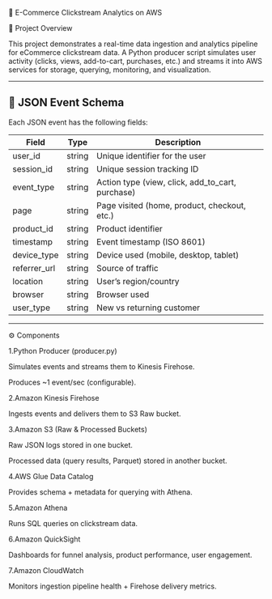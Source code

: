 🛒 E-Commerce Clickstream Analytics on AWS

📌 Project Overview

This project demonstrates a real-time data ingestion and analytics pipeline for eCommerce clickstream data.
A Python producer script simulates user activity (clicks, views, add-to-cart, purchases, etc.) and streams it into AWS services for storage, querying, monitoring, and visualization.

---
## 📑 JSON Event Schema

Each JSON event has the following fields:

| Field       | Type   | Description                                  |
|-------------|--------|----------------------------------------------|
| user_id     | string | Unique identifier for the user               |
| session_id  | string | Unique session tracking ID                   |
| event_type  | string | Action type (view, click, add_to_cart, purchase) |
| page        | string | Page visited (home, product, checkout, etc.) |
| product_id  | string | Product identifier                           |
| timestamp   | string | Event timestamp (ISO 8601)                   |
| device_type | string | Device used (mobile, desktop, tablet)        |
| referrer_url| string | Source of traffic                            |
| location    | string | User’s region/country                        |
| browser     | string | Browser used                                 |
| user_type   | string | New vs returning customer                    |

---
⚙️ Components

1.Python Producer (producer.py)

Simulates events and streams them to Kinesis Firehose.

Produces ~1 event/sec (configurable).

2.Amazon Kinesis Firehose

Ingests events and delivers them to S3 Raw bucket.

3.Amazon S3 (Raw & Processed Buckets)

Raw JSON logs stored in one bucket.

Processed data (query results, Parquet) stored in another bucket.

4.AWS Glue Data Catalog

Provides schema + metadata for querying with Athena.

5.Amazon Athena

Runs SQL queries on clickstream data.

6.Amazon QuickSight

Dashboards for funnel analysis, product performance, user engagement.

7.Amazon CloudWatch

Monitors ingestion pipeline health + Firehose delivery metrics.
